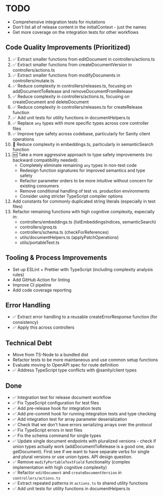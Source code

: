 # TODO

- Comprehensive integration tests for mutations
- Don't list all of release content in the initialContext - just the names
- Get more coverage on the integration tests for other workflows

## Code Quality Improvements (Prioritized)

1. ✅ Extract smaller functions from editDocument in controllers/actions.ts
2. ✅ Extract smaller functions from createDocumentVersion in controllers/actions.ts
3. ✅ Extract smaller functions from modifyDocuments in controllers/mutate.ts
4. ✅ Reduce complexity in controllers/releases.ts, focusing on addDocumentToRelease and removeDocumentFromRelease
5. ✅ Reduce complexity in controllers/actions.ts, focusing on createDocument and deleteDocument
6. ✅ Reduce complexity in controllers/releases.ts for createRelease function
7. ✅ Add unit tests for utility functions in documentHelpers.ts
8. ✅ Replace `any` types with more specific types across core controller files
9. ✅ Improve type safety across codebase, particularly for Sanity client operations
10. 🔄 Reduce complexity in embeddings.ts, particularly in semanticSearch function
11. 🆕 Take a more aggressive approach to type safety improvements (no backward compatibility needed):
    - Completely eliminate remaining `any` types in non-test code
    - Redesign function signatures for improved semantics and type safety
    - Refactor parameter orders to be more intuitive without concern for existing consumers
    - Remove conditional handling of test vs. production environments
    - Consider using stricter TypeScript compiler options
12. Add constants for commonly duplicated string literals (especially in test files)
13. Refactor remaining functions with high cognitive complexity, especially in:
    - controllers/embeddings.ts (listEmbeddingsIndices, semanticSearch)
    - controllers/groq.ts
    - controllers/schema.ts (checkForReferences)
    - utils/documentHelpers.ts (applyPatchOperations)
    - utils/portableText.ts

## Tooling & Process Improvements

- Set up ESLint + Prettier with TypeScript (including complexity analysis rules)
- Add GitHub Action for linting
- Improve CI pipeline
- Add code coverage reporting

## Error Handling

- ✅ Extract error handling to a reusable createErrorResponse function (for consistency)
- ✅ Apply this across controllers

## Technical Debt

- Move from TS-Node to a bundled dist
- Refactor tests to be more maintaneous and use common setup functions
- Evaluate moving to OpenAPI spec for route definition
- ✅ Address TypeScript type conflicts with @sanity/client types

## Done
- ✅ Integration test for release document workflow
- ✅ Fix TypeScript configuration for test files
- ✅ Add pre-release hook for integration tests
- ✅ Add pre-commit hook for running integration tests and type checking
- ✅ Add integration test for array parameter deserialization
- ✅ Check that we don't have errors serializing arrays over the protocol
- ✅ Fix TypeScript errors in test files
- ✅ Fix the schema command for single types
- ✅ Update single document endpoints with pluralized versions - check if union types actually work (addDocumentToRelease is a good one, also getDocument). First see if we want to have separate verbs for single and plural versions or use union types. API design question.
- ✅ Remove `modifyPortableTextField` functionality (complex implementation with high cognitive complexity)
- ✅ Refactor `editDocument` and `createDocumentVersion` in `controllers/actions.ts`
- ✅ Extract repeated patterns in `actions.ts` to shared utility functions
- ✅ Add unit tests for utility functions in documentHelpers.ts
